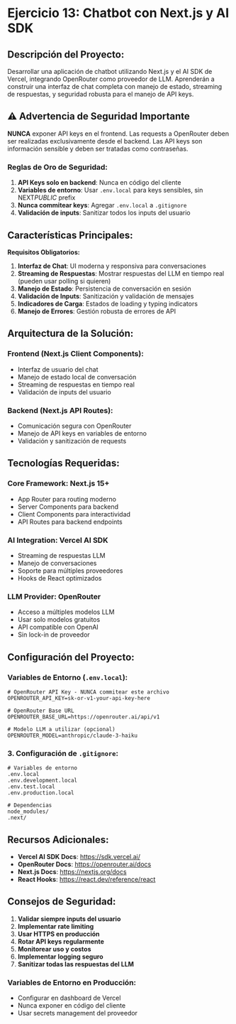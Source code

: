 # Ejercicio 13: Chatbot con Next.js y AI SDK

## Descripción del Proyecto:

Desarrollar una aplicación de chatbot utilizando Next.js y el AI SDK de Vercel, integrando OpenRouter como proveedor de LLM. Aprenderán a construir una interfaz de chat completa con manejo de estado, streaming de respuestas, y seguridad robusta para el manejo de API keys.

## ⚠️ Advertencia de Seguridad Importante

**NUNCA** exponer API keys en el frontend. Las requests a OpenRouter deben ser realizadas exclusivamente desde el backend. Las API keys son información sensible y deben ser tratadas como contraseñas.

### Reglas de Oro de Seguridad:

1. **API Keys solo en backend**: Nunca en código del cliente
2. **Variables de entorno**: Usar `.env.local` para keys sensibles, sin NEXT*PUBLIC* prefix
3. **Nunca commitear keys**: Agregar `.env.local` a `.gitignore`
4. **Validación de inputs**: Sanitizar todos los inputs del usuario

## Características Principales:

**Requisitos Obligatorios:**

1. **Interfaz de Chat**: UI moderna y responsiva para conversaciones
2. **Streaming de Respuestas**: Mostrar respuestas del LLM en tiempo real (pueden usar polling si quieren)
3. **Manejo de Estado**: Persistencia de conversación en sesión
4. **Validación de Inputs**: Sanitización y validación de mensajes
5. **Indicadores de Carga**: Estados de loading y typing indicators
6. **Manejo de Errores**: Gestión robusta de errores de API

## Arquitectura de la Solución:

### Frontend (Next.js Client Components):

- Interfaz de usuario del chat
- Manejo de estado local de conversación
- Streaming de respuestas en tiempo real
- Validación de inputs del usuario

### Backend (Next.js API Routes):

- Comunicación segura con OpenRouter
- Manejo de API keys en variables de entorno
- Validación y sanitización de requests

## Tecnologías Requeridas:

### Core Framework: **Next.js 15+**

- App Router para routing moderno
- Server Components para backend
- Client Components para interactividad
- API Routes para backend endpoints

### AI Integration: **Vercel AI SDK**

- Streaming de respuestas LLM
- Manejo de conversaciones
- Soporte para múltiples proveedores
- Hooks de React optimizados

### LLM Provider: **OpenRouter**

- Acceso a múltiples modelos LLM
- Usar solo modelos gratuitos
- API compatible con OpenAI
- Sin lock-in de proveedor

## Configuración del Proyecto:

### Variables de Entorno (`.env.local`):

```env
# OpenRouter API Key - NUNCA commitear este archivo
OPENROUTER_API_KEY=sk-or-v1-your-api-key-here

# OpenRouter Base URL
OPENROUTER_BASE_URL=https://openrouter.ai/api/v1

# Modelo LLM a utilizar (opcional)
OPENROUTER_MODEL=anthropic/claude-3-haiku
```

### 3. Configuración de `.gitignore`:

```gitignore
# Variables de entorno
.env.local
.env.development.local
.env.test.local
.env.production.local

# Dependencias
node_modules/
.next/
```

## Recursos Adicionales:

- **Vercel AI SDK Docs**: https://sdk.vercel.ai/
- **OpenRouter Docs**: https://openrouter.ai/docs
- **Next.js Docs**: https://nextjs.org/docs
- **React Hooks**: https://react.dev/reference/react

## Consejos de Seguridad:

1. **Validar siempre inputs del usuario**
2. **Implementar rate limiting**
3. **Usar HTTPS en producción**
4. **Rotar API keys regularmente**
5. **Monitorear uso y costos**
6. **Implementar logging seguro**
7. **Sanitizar todas las respuestas del LLM**

### Variables de Entorno en Producción:

- Configurar en dashboard de Vercel
- Nunca exponer en código del cliente
- Usar secrets management del proveedor
